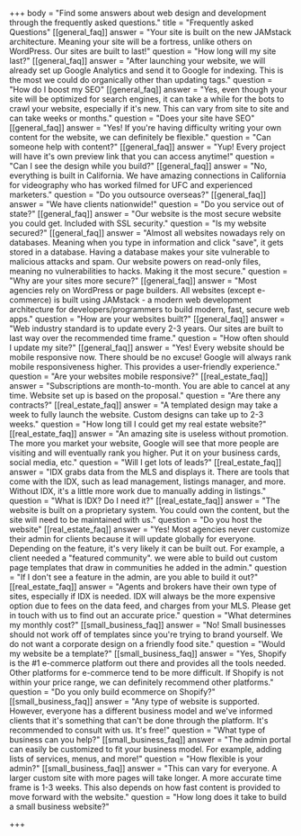 +++
body = "Find some answers about web design and development through the frequently asked questions."
title = "Frequently asked Questions"
[[general_faq]]
answer = "Your site is built on the new JAMstack architecture. Meaning your site will be a fortress, unlike others on WordPress. Our sites are built to last!"
question = "How long will my site last?"
[[general_faq]]
answer = "After launching your website, we will already set up Google Analytics and send it to Google for indexing. This is the most we could do organically other than updating tags."
question = "How do I boost my SEO"
[[general_faq]]
answer = "Yes, even though your site will be optimized for search engines, it can take a while for the bots to crawl your website, especially if it's new. This can vary from site to site and can take weeks or months."
question = "Does your site have SEO"
[[general_faq]]
answer = "Yes! If you're having difficulty writing your own content for the website, we can definitely be flexible."
question = "Can someone help with content?"
[[general_faq]]
answer = "Yup! Every project will have it's own preview link that you can access anytime!"
question = "Can I see the design while you build?"
[[general_faq]]
answer = "No, everything is built in California. We have amazing connections in California for videography who has worked filmed for UFC and experienced marketers."
question = "Do you outsource overseas?"
[[general_faq]]
answer = "We have clients nationwide!"
question = "Do you service out of state?"
[[general_faq]]
answer = "Our website is the most secure website you could get. Included with SSL security."
question = "Is my website secured?"
[[general_faq]]
answer = "Almost all websites nowadays rely on databases. Meaning when you type in information and click \"save\", it gets stored in a database. Having a database makes your site vulnerable to malicious attacks and spam. Our website powers on read-only files, meaning no vulnerabilities to hacks. Making it the most secure."
question = "Why are your sites more secure?"
[[general_faq]]
answer = "Most agencies rely on WordPress or page builders. All websites (except e-commerce) is built using JAMstack - a modern web development architecture for developers/programmers to build modern, fast, secure web apps."
question = "How are your websites built?"
[[general_faq]]
answer = "Web industry standard is to update every 2-3 years. Our sites are built to last way over the recommended time frame."
question = "How often should I update my site?"
[[general_faq]]
answer = "Yes! Every website should be mobile responsive now. There should be no excuse! Google will always rank mobile responsiveness higher. This provides a user-friendly experience."
question = "Are your websites mobile responsive?"
[[real_estate_faq]]
answer = "Subscriptions are month-to-month. You are able to cancel at any time. Website set up is based on the proposal."
question = "Are there any contracts?"
[[real_estate_faq]]
answer = "A templated design may take a week to fully launch the website. Custom designs can take up to 2-3 weeks."
question = "How long till I could get my real estate website?"
[[real_estate_faq]]
answer = "An amazing site is useless without promotion. The more you market your website, Google will see that more people are visiting and will eventually rank you higher. Put it on your business cards, social media, etc."
question = "Will I get lots of leads?"
[[real_estate_faq]]
answer = "IDX grabs data from the MLS and displays it. There are tools that come with the IDX, such as lead management, listings manager, and more. Without IDX, it's a little more work due to manually adding in listings."
question = "What is IDX? Do I need it?"
[[real_estate_faq]]
answer = "The website is built on a proprietary  system. You could own the content, but the site will need to be maintained with us."
question = "Do you host the website"
[[real_estate_faq]]
answer = "Yes! Most agencies never customize their admin for clients because it will update globally for everyone. Depending on the feature, it's very likely it can be built out. For example, a client needed a \"featured community\". we were able to build out custom page templates that draw in communities he added in the admin."
question = "If I don't see a feature in the admin, are you able to build it out?"
[[real_estate_faq]]
answer = "Agents and brokers have their own type of sites, especially if IDX is needed. IDX will always be the more expensive option due to fees on the data feed, and charges from your MLS. Please get in touch with us to find out an accurate price."
question = "What determines my monthly cost?"
[[small_business_faq]]
answer = "No! Small businesses should not work off of templates since you're trying to brand yourself. We do not want a corporate design on a friendly food site."
question = "Would my website be a template?"
[[small_business_faq]]
answer = "Yes, Shopify is the #1 e-commerce platform out there and provides all the tools needed. Other platforms for e-commerce tend to be more difficult. If Shopify is not within your price range, we can definitely recommend other platforms."
question = "Do you only build ecommerce on Shopify?"
[[small_business_faq]]
answer = "Any type of website is supported. However, everyone has a different business model and we've informed clients that it's something that can't be done through the platform. It's recommended to consult with us. It's free!"
question = "What type of business can you help?"
[[small_business_faq]]
answer = "The admin portal can easily be customized to fit your business model. For example, adding lists of services, menus, and more!"
question = "How flexible is your admin?"
[[small_business_faq]]
answer = "This can vary for everyone. A larger custom site with more pages will take longer. A more accurate time frame is 1-3 weeks. This also depends on how fast content is provided to move forward with the website."
question = "How long does it take to build a small business website?"

+++
